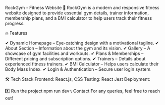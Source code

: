 RockGym - Fitness Website
🚀 RockGym is a modern and responsive fitness website designed to provide essential gym details, trainer information, membership plans, and a BMI calculator to help users track their fitness progress.

🔥 Features

✔ Dynamic Homepage – Eye-catching design with a motivational tagline.
✔ About Section – Information about the gym and its vision.
✔ Gallery – A showcase of gym facilities and workouts.
✔ Plans & Memberships – Different pricing and subscription options.
✔ Trainers – Details about experienced fitness trainers.
✔ BMI Calculator – Helps users calculate their Body Mass Index.
✔ Login & Authentication – Secure user login system.

🛠 Tech Stack
Frontend: React.js, CSS
Testing: React Jest
Deployment: 

1️⃣ Run the project
npm run dev
📞 Contact
For any queries, feel free to reach out! 
